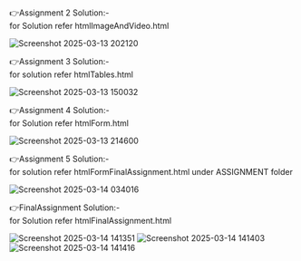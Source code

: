 👉Assignment 2 Solution:- <br>
for Solution refer htmlImageAndVideo.html

![Screenshot 2025-03-13 202120](https://github.com/user-attachments/assets/ec69155e-2a8a-4f12-b5ac-06074fcd3d96)



👉Assignment 3 Solution:- <br>
for solution refer htmlTables.html

![Screenshot 2025-03-13 150032](https://github.com/user-attachments/assets/86350d80-2a6f-4678-a0d6-e1b67aede00b)



👉Assignment 4 Solution:- <br>
for Solution refer htmlForm.html

![Screenshot 2025-03-13 214600](https://github.com/user-attachments/assets/a07a1c91-8a0b-4cac-b718-aec3c62cb04f)

👉Assignment 5 Solution:- <br>
for solution refer htmlFormFinalAssignment.html under ASSIGNMENT folder

![Screenshot 2025-03-14 034016](https://github.com/user-attachments/assets/249f315d-6519-465e-b458-31451c35dbfd)



👉FinalAssignment Solution:- <br>
for Solution refer htmlFinalAssignment.html

![Screenshot 2025-03-14 141351](https://github.com/user-attachments/assets/79003af7-2e97-4fce-ac27-1152dc37d61e)
![Screenshot 2025-03-14 141403](https://github.com/user-attachments/assets/901e8a1f-6f64-4f8b-98f1-6bb4d698a7e8)
![Screenshot 2025-03-14 141416](https://github.com/user-attachments/assets/4d2c4050-2acc-4b6d-8e01-511703916f5b)

